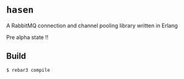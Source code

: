 # `hasen`

A RabbitMQ connection and channel pooling library written in Erlang

Pre alpha state !!



Build
-----

    $ rebar3 compile
